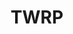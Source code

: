 ---
title: TWRP
crosslinks:
- NinjaSexParty
- livven
- techsupport
- gamegrumps
- ImaginaryStories
---
